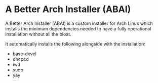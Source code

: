 # A Better Arch Installer (ABAI)
A Better Arch Installer (ABAI) is a custom installer for Arch Linux which installs the minimum dependencies needed to have a fully operational installation without all the bloat.

It automatically installs the following alongside with the installation:
- base-devel
- dhcpcd
- iwd
- sudo
- yay
